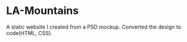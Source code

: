 # LA-Mountains
A static website I created from a PSD mockup. Converted the design to code(HTML, CSS).
